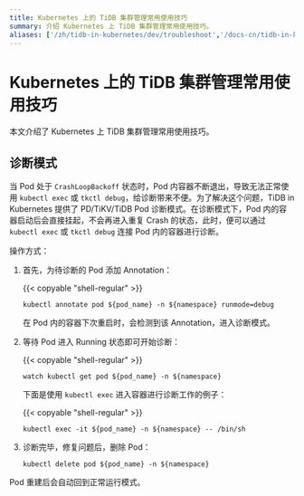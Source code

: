 ```yaml
---
title: Kubernetes 上的 TiDB 集群管理常用使用技巧
summary: 介绍 Kubernetes 上 TiDB 集群管理常用使用技巧。
aliases: ['/zh/tidb-in-kubernetes/dev/troubleshoot','/docs-cn/tidb-in-kubernetes/dev/troubleshoot/']
---
```


# Kubernetes 上的 TiDB 集群管理常用使用技巧

本文介绍了 Kubernetes 上 TiDB 集群管理常用使用技巧。

## 诊断模式

当 Pod 处于 `CrashLoopBackoff` 状态时，Pod 内容器不断退出，导致无法正常使用 `kubectl exec` 或 `tkctl debug`，给诊断带来不便。为了解决这个问题，TiDB in Kubernetes 提供了 PD/TiKV/TiDB Pod 诊断模式。在诊断模式下，Pod 内的容器启动后会直接挂起，不会再进入重复 Crash 的状态，此时，便可以通过 `kubectl exec` 或 `tkctl debug` 连接 Pod 内的容器进行诊断。

操作方式：

1. 首先，为待诊断的 Pod 添加 Annotation：

    {{< copyable "shell-regular" >}}

    ```shell
    kubectl annotate pod ${pod_name} -n ${namespace} runmode=debug
    ```

    在 Pod 内的容器下次重启时，会检测到该 Annotation，进入诊断模式。

2. 等待 Pod 进入 Running 状态即可开始诊断：

    {{< copyable "shell-regular" >}}

    ```shell
    watch kubectl get pod ${pod_name} -n ${namespace}
    ```

    下面是使用 `kubectl exec` 进入容器进行诊断工作的例子：

    {{< copyable "shell-regular" >}}

    ```shell
    kubectl exec -it ${pod_name} -n ${namespace} -- /bin/sh
    ```

3. 诊断完毕，修复问题后，删除 Pod：

    ```shell
    kubectl delete pod ${pod_name} -n ${namespace}
    ```

Pod 重建后会自动回到正常运行模式。
